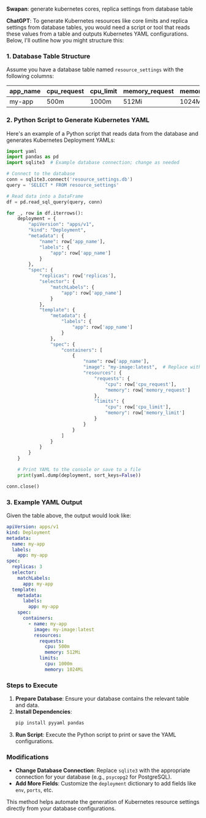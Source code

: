 **Swapan**: generate kubernetes cores, replica settings from database table

**ChatGPT**: To generate Kubernetes resources like core limits and replica settings from database tables, you would need a script or tool that reads these values from a table and outputs Kubernetes YAML configurations. Below, I'll outline how you might structure this:

### 1. Database Table Structure

Assume you have a database table named `resource_settings` with the following columns:

| app_name     | cpu_request | cpu_limit | memory_request | memory_limit | replicas |
|--------------|-------------|-----------|----------------|--------------|----------|
| my-app       | 500m        | 1000m     | 512Mi          | 1024Mi       | 3        |

### 2. Python Script to Generate Kubernetes YAML

Here's an example of a Python script that reads data from the database and generates Kubernetes Deployment YAMLs:

```python
import yaml
import pandas as pd
import sqlite3  # Example database connection; change as needed

# Connect to the database
conn = sqlite3.connect('resource_settings.db')
query = 'SELECT * FROM resource_settings'

# Read data into a DataFrame
df = pd.read_sql_query(query, conn)

for _, row in df.iterrows():
    deployment = {
        "apiVersion": "apps/v1",
        "kind": "Deployment",
        "metadata": {
            "name": row['app_name'],
            "labels": {
                "app": row['app_name']
            }
        },
        "spec": {
            "replicas": row['replicas'],
            "selector": {
                "matchLabels": {
                    "app": row['app_name']
                }
            },
            "template": {
                "metadata": {
                    "labels": {
                        "app": row['app_name']
                    }
                },
                "spec": {
                    "containers": [
                        {
                            "name": row['app_name'],
                            "image": "my-image:latest",  # Replace with actual image
                            "resources": {
                                "requests": {
                                    "cpu": row['cpu_request'],
                                    "memory": row['memory_request']
                                },
                                "limits": {
                                    "cpu": row['cpu_limit'],
                                    "memory": row['memory_limit']
                                }
                            }
                        }
                    ]
                }
            }
        }
    }

    # Print YAML to the console or save to a file
    print(yaml.dump(deployment, sort_keys=False))

conn.close()
```

### 3. Example YAML Output

Given the table above, the output would look like:

```yaml
apiVersion: apps/v1
kind: Deployment
metadata:
  name: my-app
  labels:
    app: my-app
spec:
  replicas: 3
  selector:
    matchLabels:
      app: my-app
  template:
    metadata:
      labels:
        app: my-app
    spec:
      containers:
        - name: my-app
          image: my-image:latest
          resources:
            requests:
              cpu: 500m
              memory: 512Mi
            limits:
              cpu: 1000m
              memory: 1024Mi
```

### Steps to Execute

1. **Prepare Database**: Ensure your database contains the relevant table and data.
2. **Install Dependencies**:
   ```bash
   pip install pyyaml pandas
   ```
3. **Run Script**: Execute the Python script to print or save the YAML configurations.

### Modifications

- **Change Database Connection**: Replace `sqlite3` with the appropriate connection for your database (e.g., `psycopg2` for PostgreSQL).
- **Add More Fields**: Customize the `deployment` dictionary to add fields like `env`, `ports`, etc.

This method helps automate the generation of Kubernetes resource settings directly from your database configurations.

